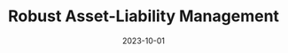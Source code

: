 ---
title: "Robust Asset-Liability Management"
collection: publications
link: https://arxiv.org/abs/2310.00553
date: 2023-10-01
coauthor: "Tjeerd de Vries"
---